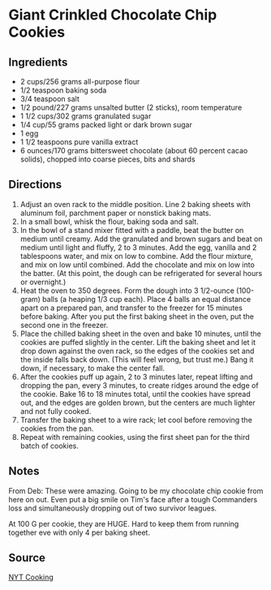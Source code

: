 # Giant Crinkled Chocolate Chip Cookies

## Ingredients

- 2 cups/256 grams all-purpose flour
- 1/2 teaspoon baking soda
- 3/4 teaspoon salt
- 1/2 pound/227 grams unsalted butter (2 sticks), room temperature
- 1 1/2 cups/302 grams granulated sugar
- 1/4 cup/55 grams packed light or dark brown sugar
- 1 egg
- 1 1/2 teaspoons pure vanilla extract
- 6 ounces/170 grams bittersweet chocolate (about 60 percent cacao solids), chopped into coarse pieces, bits and shards

## Directions

1. Adjust an oven rack to the middle position. Line 2 baking sheets with aluminum foil, parchment paper or nonstick baking mats.
2. In a small bowl, whisk the flour, baking soda and salt.
3. In the bowl of a stand mixer fitted with a paddle, beat the butter on medium until creamy. Add the granulated and brown sugars and beat on medium until light and fluffy, 2 to 3 minutes. Add the egg, vanilla and 2 tablespoons water, and mix on low to combine. Add the flour mixture, and mix on low until combined. Add the chocolate and mix on low into the batter. (At this point, the dough can be refrigerated for several hours or overnight.)
4. Heat the oven to 350 degrees. Form the dough into 3 1/2-ounce (100-gram) balls (a heaping 1/3 cup each). Place 4 balls an equal distance apart on a prepared pan, and transfer to the freezer for 15 minutes before baking. After you put the first baking sheet in the oven, put the second one in the freezer.
5. Place the chilled baking sheet in the oven and bake 10 minutes, until the cookies are puffed slightly in the center. Lift the baking sheet and let it drop down against the oven rack, so the edges of the cookies set and the inside falls back down. (This will feel wrong, but trust me.) Bang it down, if necessary, to make the center fall.
6. After the cookies puff up again, 2 to 3 minutes later, repeat lifting and dropping the pan, every 3 minutes, to create ridges around the edge of the cookie. Bake 16 to 18 minutes total, until the cookies have spread out, and the edges are golden brown, but the centers are much lighter and not fully cooked.
7. Transfer the baking sheet to a wire rack; let cool before removing the cookies from the pan.
8. Repeat with remaining cookies, using the first sheet pan for the third batch of cookies.

## Notes

From Deb: These were amazing. Going to be my chocolate chip cookie from here on out. Even put a big smile on Tim's face after a tough Commanders loss and simultaneously dropping out of two survivor leagues. 

At 100 G per cookie, they are HUGE. Hard to keep them from running together eve with only 4 per baking sheet.

## Source

[NYT Cooking](https://cooking.nytimes.com/recipes/1018945-giant-crinkled-chocolate-chip-cookies)